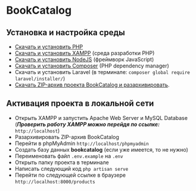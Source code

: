 <h1>BookCatalog</h1>

## Установка и настройка среды

- [Скачать и установить PHP](https://www.php.net/downloads.php)
- [Скачать и установить XAMPP](https://www.apachefriends.org/index.html) (среда разработки PHP)
- [Скачать и установить NodeJS](https://nodejs.org/en/) (фреймворк JavaScript) 
- [Скачать и установить Composer](https://getcomposer.org/) (PHP dependency manager) 
- Скачать и установить Laravel (в терминале: ```composer global require laravel/installer/```)
- [Скачать ZIP-архив проекта BookCatalog и разархивировать](https://github.com/bekezh/bookcatalog/archive/refs/heads/master.zip).

## Активация проекта в локальной сети

- Открыть XAMPP и запустить Apache Web Server и MySQL Database <br>
(***Проверить работу XAMPP можно перейдя по ссылке:*** ```http://localhost```)
- Разархивировать ZIP-архив BookCatalog
- Перейти в phpMyAdmin
```http://localhost/phpmyadmin```
- Создать базу данных **bookcatalog** (если уже имеется, то не нужно)
- Переименовать файл ```.env.example``` на ```.env```
- Открыть папку проекта в терминале
- Написать следующий код
```php artisan serve```
- Перейти по следующей ссылке в браузере
```http://localhost:8000/products```
